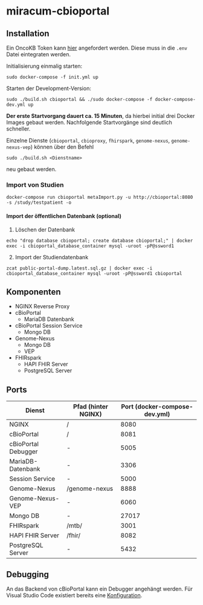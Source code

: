 # miracum-cbioportal

## Installation

Ein OncoKB Token kann [hier](https://www.oncokb.org/apiAccess) angefordert werden. Diese muss in die `.env` Datei eintegraten werden.

Initialisierung einmalig starten:
```
sudo docker-compose -f init.yml up
```

Starten der Development-Version:
```
sudo ./build.sh cbioportal && ./sudo docker-compose -f docker-compose-dev.yml up
```

**Der erste Startvorgang dauert ca. 15 Minuten**, da hierbei initial drei Docker Images gebaut werden. Nachfolgende Startvorgänge sind deutlich schneller.

Einzelne Dienste (`cbioportal`, `cbioproxy`, `fhirspark`, `genome-nexus`, `genome-nexus-vep`) können über den Befehl
```
sudo ./build.sh <Dienstname>
```
neu gebaut werden.

### Import von Studien

```
docker-compose run cbioportal metaImport.py -u http://cbioportal:8080 -s /study/testpatient -o
```

#### Import der öffentlichen Datenbank (optional)

1. Löschen der Datenbank
```
echo "drop database cbioportal; create database cbioportal;" | docker exec -i cbioportal_database_container mysql -uroot -pP@ssword1
```

2. Import der Studiendatenbank
```
zcat public-portal-dump.latest.sql.gz | docker exec -i cbioportal_database_container mysql -uroot -pP@ssword1 cbioportal
```

## Komponenten

- NGINX Reverse Proxy
- cBioPortal
  - MariaDB Datenbank
- cBioPortal Session Service
  - Mongo DB
- Genome-Nexus
  - Mongo DB
  - VEP
- FHIRspark
  - HAPI FHIR Server
  - PostgreSQL Server

## Ports

| Dienst | Pfad (hinter NGINX) | Port (docker-compose-dev.yml) |
| - | - | - |
| NGINX  | / | 8080 |
| cBioPortal | / | 8081 |
| cBioPortal Debugger | - | 5005 |
| MariaDB-Datenbank | - | 3306 |
| Session Service | - | 5000 |
| Genome-Nexus | /genome-nexus | 8888 |
| Genome-Nexus-VEP | - | 6060 |
| Mongo DB | - | 27017 |
| FHIRspark | /mtb/ | 3001 |
| HAPI FHIR Server | /fhir/ | 8082 |
| PostgreSQL Server | - | 5432 |

## Debugging

An das Backend von cBioPortal kann ein Debugger angehängt werden. Für Visual Studio Code existiert bereits eine [Konfiguration](https://github.com/cBioPortal/cbioportal/blob/master/README.md#%EF%B8%8F%EF%B8%8F-debugging).
